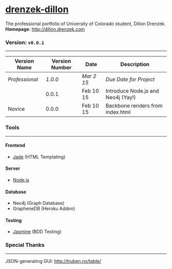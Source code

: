 # [drenzek-dillon](dillon.drenzek.com) 
The professional portfolio of University of Colorado student, Dillon Drenzek. <br>
**Homepage**: http://dillon.drenzek.com


### Version: `v0.0.1` <br>
---------------------------------

| Version Name  	| Version Number 	| Date 		| Description |
|-----------------------|-----------------------|---------------|---|
| _Professional_	| _1.0.0_ 		|   _Mar 2 15_	| _Due Date for Project_ |
|			| 0.0.1			|   Feb 10 15   | Introduce Node.js and Neo4j (Yay!) |
| Novice		| 0.0.0			| Feb 10 15	| Backbone renders from index.html |


### Tools
---------
#### Frontend
 * [Jade](http://jade-lang.com/) (HTML Templating)

#### Server
 * [Node.js](http://nodejs.org/) 

#### Database
 * Neo4j (Graph Database)
 * GrapheneDB (Heroku Addon)
 
#### Testing
 * [Jasmine](http://jasmine.github.io/2.2/introduction.html) (BDD Testing)

### Special Thanks
------------------
JSON-generating GUI: 
	http://truben.no/table/
